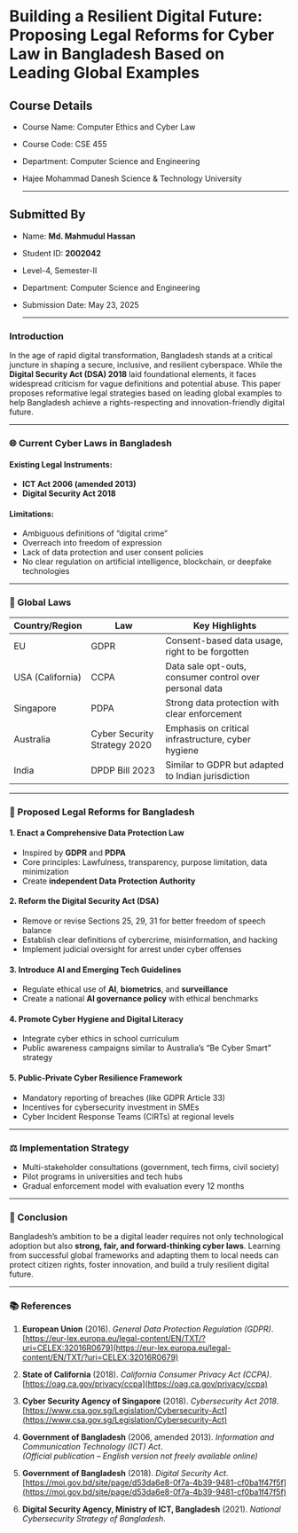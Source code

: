 # Building a Resilient Digital Future: Proposing Legal Reforms for Cyber Law in Bangladesh Based on Leading Global Examples

##  Course Details
- Course Name: Computer Ethics and Cyber Law
- Course Code: CSE 455
- Department: Computer Science and Engineering
- Hajee Mohammad Danesh Science & Technology University
  
  ---
##  Submitted By
- Name: **Md. Mahmudul Hassan**
- Student ID: **2002042**
- Level-4, Semester-II
- Department: Computer Science and Engineering
- Submission Date: May 23, 2025

  ---

###  Introduction

In the age of rapid digital transformation, Bangladesh stands at a critical juncture in shaping a secure, inclusive, and resilient cyberspace. While the **Digital Security Act (DSA) 2018** laid foundational elements, it faces widespread criticism for vague definitions and potential abuse. This paper proposes reformative legal strategies based on leading global examples to help Bangladesh achieve a rights-respecting and innovation-friendly digital future.

---

### 🌐 Current Cyber Laws in Bangladesh

#### Existing Legal Instruments:
- **ICT Act 2006 (amended 2013)**
- **Digital Security Act 2018**

#### Limitations:
- Ambiguous definitions of “digital crime”
- Overreach into freedom of expression
- Lack of data protection and user consent policies
- No clear regulation on artificial intelligence, blockchain, or deepfake technologies

---

### 📘 Global Laws

| Country/Region | Law                          | Key Highlights                                          |
|----------------|------------------------------|---------------------------------------------------------|
| EU             | GDPR                         | Consent-based data usage, right to be forgotten        |
| USA (California) | CCPA                        | Data sale opt-outs, consumer control over personal data |
| Singapore      | PDPA                         | Strong data protection with clear enforcement           |
| Australia      | Cyber Security Strategy 2020 | Emphasis on critical infrastructure, cyber hygiene      |
| India          | DPDP Bill 2023               | Similar to GDPR but adapted to Indian jurisdiction     |



---

### 📌 Proposed Legal Reforms for Bangladesh

#### 1. **Enact a Comprehensive Data Protection Law**
- Inspired by **GDPR** and **PDPA**
- Core principles: Lawfulness, transparency, purpose limitation, data minimization
- Create **independent Data Protection Authority**

#### 2. **Reform the Digital Security Act (DSA)**
- Remove or revise Sections 25, 29, 31 for better freedom of speech balance
- Establish clear definitions of cybercrime, misinformation, and hacking
- Implement judicial oversight for arrest under cyber offenses

#### 3. **Introduce AI and Emerging Tech Guidelines**
- Regulate ethical use of **AI**, **biometrics**, and **surveillance**
- Create a national **AI governance policy** with ethical benchmarks

#### 4. **Promote Cyber Hygiene and Digital Literacy**
- Integrate cyber ethics in school curriculum
- Public awareness campaigns similar to Australia’s “Be Cyber Smart” strategy

#### 5. **Public-Private Cyber Resilience Framework**
- Mandatory reporting of breaches (like GDPR Article 33)
- Incentives for cybersecurity investment in SMEs
- Cyber Incident Response Teams (CIRTs) at regional levels

---

### ⚖️ Implementation Strategy

- Multi-stakeholder consultations (government, tech firms, civil society)
- Pilot programs in universities and tech hubs
- Gradual enforcement model with evaluation every 12 months

---

### 📎 Conclusion

Bangladesh’s ambition to be a digital leader requires not only technological adoption but also **strong, fair, and forward-thinking cyber laws**. Learning from successful global frameworks and adapting them to local needs can protect citizen rights, foster innovation, and build a truly resilient digital future.

---

### 📚 References
1. **European Union** (2016). *General Data Protection Regulation (GDPR)*.  
   [https://eur-lex.europa.eu/legal-content/EN/TXT/?uri=CELEX:32016R0679](https://eur-lex.europa.eu/legal-content/EN/TXT/?uri=CELEX:32016R0679)

2. **State of California** (2018). *California Consumer Privacy Act (CCPA)*.  
   [https://oag.ca.gov/privacy/ccpa](https://oag.ca.gov/privacy/ccpa)

3. **Cyber Security Agency of Singapore** (2018). *Cybersecurity Act 2018*.  
   [https://www.csa.gov.sg/Legislation/Cybersecurity-Act](https://www.csa.gov.sg/Legislation/Cybersecurity-Act)

4. **Government of Bangladesh** (2006, amended 2013). *Information and Communication Technology (ICT) Act*.  
   *(Official publication – English version not freely available online)*

5. **Government of Bangladesh** (2018). *Digital Security Act*.  
   [https://moi.gov.bd/site/page/d53da6e8-0f7a-4b39-9481-cf0ba1f47f5f](https://moi.gov.bd/site/page/d53da6e8-0f7a-4b39-9481-cf0ba1f47f5f)

6. **Digital Security Agency, Ministry of ICT, Bangladesh** (2021). *National Cybersecurity Strategy of Bangladesh*.
